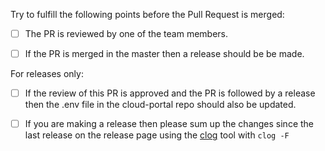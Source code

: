 Try to fulfill the following points before the Pull Request is merged:

- [ ] The PR is reviewed by one of the team members.

- [ ] If the PR is merged in the master then a release should be be made.

For releases only:

- [ ] If the review of this PR is approved and the PR is followed by a release then the .env file 
  in the cloud-portal repo should also be updated. 

- [ ] If you are making a release then please sum up the changes since the last release on the release page using the [clog](https://github.com/clog-tool/clog-cli) tool with `clog -F`
